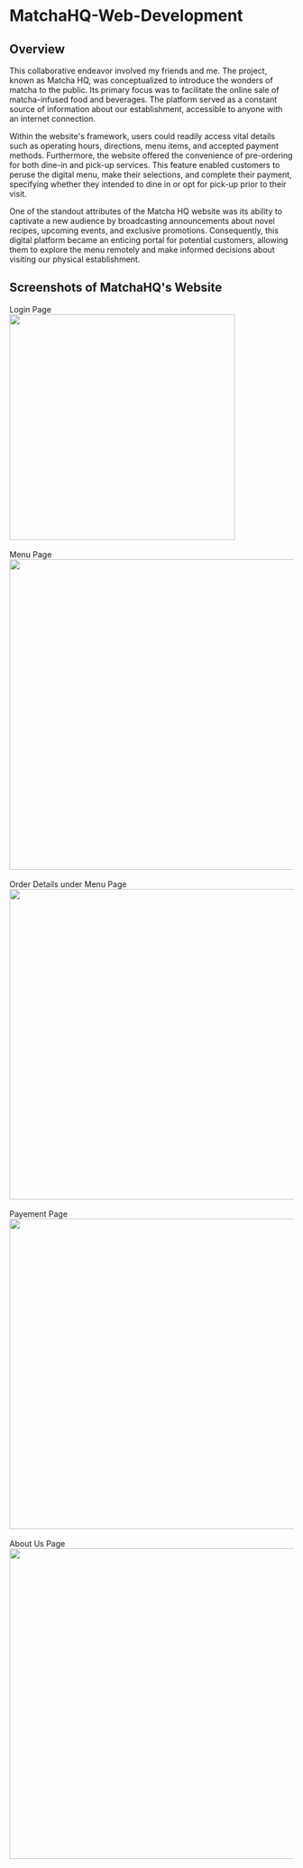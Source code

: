 # MatchaHQ-Web-Development

## Overview 
This collaborative endeavor involved my friends and me. The project, known as Matcha HQ, was conceptualized to introduce the wonders of matcha to the public. Its primary focus was to facilitate the online sale of matcha-infused food and beverages. The platform served as a constant source of information about our establishment, accessible to anyone with an internet connection.

Within the website's framework, users could readily access vital details such as operating hours, directions, menu items, and accepted payment methods. Furthermore, the website offered the convenience of pre-ordering for both dine-in and pick-up services. This feature enabled customers to peruse the digital menu, make their selections, and complete their payment, specifying whether they intended to dine in or opt for pick-up prior to their visit.

One of the standout attributes of the Matcha HQ website was its ability to captivate a new audience by broadcasting announcements about novel recipes, upcoming events, and exclusive promotions. Consequently, this digital platform became an enticing portal for potential customers, allowing them to explore the menu remotely and make informed decisions about visiting our physical establishment.

## Screenshots of MatchaHQ's Website
Login Page <br />
<img src="https://github.com/xyoongi/MatchaHQ-Web-Development/assets/86104103/77536369-8310-4230-8c55-4ab2ca2cfc7f" height="400"/>
<br /> <br />
Menu Page <br />
<img src="https://github.com/xyoongi/MatchaHQ-Web-Development/assets/86104103/6b2650e7-dd58-4cd0-9d50-d1f2aff42788" width="550"/>
<br /> <br />
Order Details under Menu Page  <br />
<img src="https://github.com/xyoongi/MatchaHQ-Web-Development/assets/86104103/61577434-c1d9-4884-a37c-c86b3d6a24c2" width="550"/>
<br /> <br />
Payement Page  <br />
<img src="https://github.com/xyoongi/MatchaHQ-Web-Development/assets/86104103/81cd785e-17c4-43ce-bd37-d616ddca7a3e" width="550"/>
<br /> <br />
About Us Page  <br />
<img src="https://github.com/xyoongi/MatchaHQ-Web-Development/assets/86104103/9b17dad5-e5cb-4a4e-8bc1-0507c27085c7" width="550"/>

